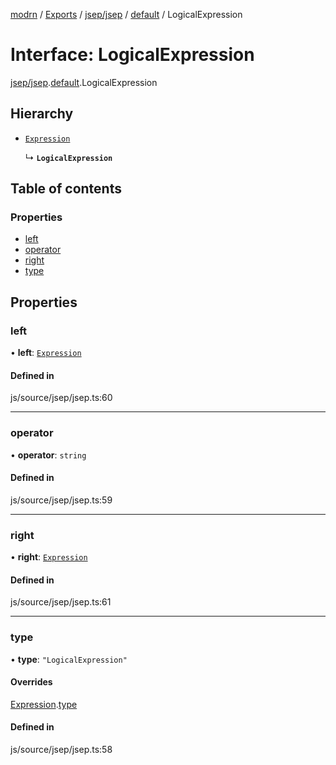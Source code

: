 [modrn](../README.md) / [Exports](../modules.md) / [jsep/jsep](../modules/jsep_jsep.md) / [default](../modules/jsep_jsep.default.md) / LogicalExpression

# Interface: LogicalExpression

[jsep/jsep](../modules/jsep_jsep.md).[default](../modules/jsep_jsep.default.md).LogicalExpression

## Hierarchy

- [`Expression`](jsep_jsep.default.Expression.md)

  ↳ **`LogicalExpression`**

## Table of contents

### Properties

- [left](jsep_jsep.default.LogicalExpression.md#left)
- [operator](jsep_jsep.default.LogicalExpression.md#operator)
- [right](jsep_jsep.default.LogicalExpression.md#right)
- [type](jsep_jsep.default.LogicalExpression.md#type)

## Properties

### left

• **left**: [`Expression`](jsep_jsep.default.Expression.md)

#### Defined in

js/source/jsep/jsep.ts:60

___

### operator

• **operator**: `string`

#### Defined in

js/source/jsep/jsep.ts:59

___

### right

• **right**: [`Expression`](jsep_jsep.default.Expression.md)

#### Defined in

js/source/jsep/jsep.ts:61

___

### type

• **type**: ``"LogicalExpression"``

#### Overrides

[Expression](jsep_jsep.default.Expression.md).[type](jsep_jsep.default.Expression.md#type)

#### Defined in

js/source/jsep/jsep.ts:58
